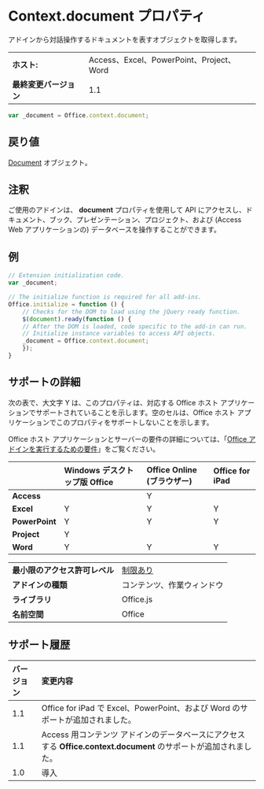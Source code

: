 
# <a name="context.document-property"></a>Context.document プロパティ
アドインから対話操作するドキュメントを表すオブジェクトを取得します。

|||
|:-----|:-----|
|**ホスト:**|Access、Excel、PowerPoint、Project、Word|
|**最終変更バージョン**|1.1|

```js
var _document = Office.context.document;
```


## <a name="return-value"></a>戻り値

[Document](../../reference/shared/document.md) オブジェクト。


## <a name="remarks"></a>注釈

ご使用のアドインは、 **document** プロパティを使用して API にアクセスし、ドキュメント、ブック、プレゼンテーション、プロジェクト、および (Access Web アプリケーションの) データベースを操作することができます。


## <a name="example"></a>例




```js
// Extension initialization code.
var _document;

// The initialize function is required for all add-ins.
Office.initialize = function () {
    // Checks for the DOM to load using the jQuery ready function.
    $(document).ready(function () {
    // After the DOM is loaded, code specific to the add-in can run.
    // Initialize instance variables to access API objects.
    _document = Office.context.document;
    });
}

```


## <a name="support-details"></a>サポートの詳細


次の表で、大文字 Y は、このプロパティは、対応する Office ホスト アプリケーションでサポートされていることを示します。空のセルは、Office ホスト アプリケーションでこのプロパティをサポートしないことを示します。

Office ホスト アプリケーションとサーバーの要件の詳細については、「[Office アドインを実行するための要件](../../docs/overview/requirements-for-running-office-add-ins.md)」をご覧ください。


||**Windows デスクトップ版 Office**|**Office Online (ブラウザー)**|**Office for iPad**|
|:-----|:-----|:-----|:-----|
|**Access**||Y||
|**Excel**|Y|Y|Y|
|**PowerPoint**|Y|Y|Y|
|**Project**|Y|||
|**Word**|Y|Y|Y|

|||
|:-----|:-----|
|**最小限のアクセス許可レベル**|[制限あり](../../docs/develop/requesting-permissions-for-api-use-in-content-and-task-pane-add-ins.md)|
|**アドインの種類**|コンテンツ、作業ウィンドウ|
|**ライブラリ**|Office.js|
|**名前空間**|Office|

## <a name="support-history"></a>サポート履歴




|**バージョン**|**変更内容**|
|:-----|:-----|
|1.1|Office for iPad で Excel、PowerPoint、および Word のサポートが追加されました。|
|1.1|Access 用コンテンツ アドインのデータベースにアクセスする  **Office.context.document** のサポートが追加されました。|
|1.0|導入|
